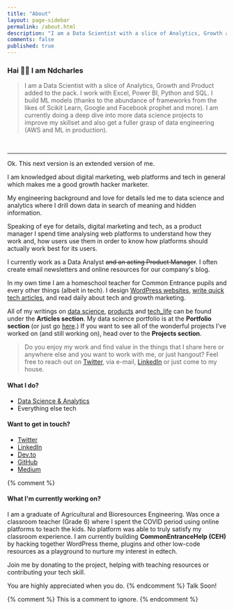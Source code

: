 ```yaml
---
title: "About"
layout: page-sidebar
permalink: /about.html
description: "I am a Data Scientist with a slice of Analytics, Growth and Product added to the mix."
comments: false
published: true
---
```


### Hai 👋🏻 I am Ndcharles
>I am a Data Scientist with a slice of Analytics, Growth and Product added to the pack.
I work with Excel, Power BI, Python and SQL. I build ML models (thanks to the abundance of frameworks from the likes of Scikit Learn, Google and Facebook prophet and more). I am currently doing a deep dive into more data science projects to improve my skillset and also get a fuller grasp of data engineering (AWS and ML in production).
<br/>
<hr/>
Ok. This next version is an extended version of me.

I am knowledged about digital marketing, web platforms and tech in general which makes me a good growth hacker marketer. 

My engineering background and love for details led me to data science and analytics where I drill down data in search of meaning and hidden information. 

Speaking of eye for details, digital marketing and tech, as a product manager I spend time analysing web platforms to understand how they work and, how users use them in order to know how platforms should actually work best for its users.  

I currently work as a Data Analyst ~~and an acting Product Manager~~. I often create email newsletters and online resources for our company's blog.

In my own time I am a homeschool teacher for Common Entrance pupils and every other things (albeit in tech). I design [WordPress websites](https://opendiari.com/thatbros), [write quick tech articles](https://opendiari.com), and read daily about tech and growth marketing.

All of my writings on [data science]({{site.baseurl}}/categories.html#data), [products]({{site.baseurl}}/categories.html#product) and [tech_life]({{site.baseurl}}/categories.html#tech) can be found under the **Articles section**. My data science portfolio is at the **Portfolio section** (or just go [here](https://ndcharles.github.io/data_portfolio).) If you want to see all of the wonderful projects I’ve worked on (and still working on), head over to the **Projects section**. 

> Do you enjoy my work and find value in the things that I share here or anywhere else and you want to work with me, or just hangout? Feel free to reach out on [Twitter](https://twitter.com/nndcharles), via e-mail, [LinkedIn](https://linkedin.com/in/nndcharles) or just come to my house.

#### What I do?
- [Data Science & Analytics](https://ndcharles.github.io/data_portfolio)
- Everything else tech 

#### Want to get in touch?
- [Twitter](https://twitter.com/nndcharles)
- [LinkedIn](https://linkedin.com/in/nndcharles)
- [Dev.to](#)
- [GitHub](https://github.com/ndcharles)
- [Medium](https://ndcharles.medium.com)


{% comment %}
#### What I'm currently working on?
I am a graduate of Agricultural and Bioresources Engineering. Was once a classroom teacher (Grade 6) where I spent the COVID period using online platforms to teach the kids. No platform was able to truly satisfy my classroom experience. I am currently building **CommonEntranceHelp (CEH)** by hacking together WordPress theme, plugins and other low-code resources as a playground to nurture my interest in edtech.

Join me by donating to the project, helping with teaching resources or contributing your tech skill. 

You are highly appreciated when you do. 
{% endcomment %}
Talk Soon!

{% comment %}
This is a comment to ignore.
{% endcomment %}
